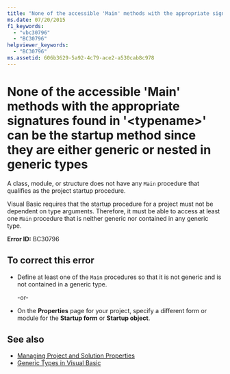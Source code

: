 ```yaml
---
title: "None of the accessible 'Main' methods with the appropriate signatures found in '<typename>' can be the startup method since they are either generic or nested in generic types"
ms.date: 07/20/2015
f1_keywords: 
  - "vbc30796"
  - "BC30796"
helpviewer_keywords: 
  - "BC30796"
ms.assetid: 606b3629-5a92-4c79-ace2-a530cab8c978
---
```

# None of the accessible 'Main' methods with the appropriate signatures found in '\<typename>' can be the startup method since they are either generic or nested in generic types
A class, module, or structure does not have any `Main` procedure that qualifies as the project startup procedure.  
  
 Visual Basic requires that the startup procedure for a project must not be dependent on type arguments. Therefore, it must be able to access at least one `Main` procedure that is neither generic nor contained in any generic type.  
  
 **Error ID:** BC30796  
  
## To correct this error  
  
-   Define at least one of the `Main` procedures so that it is not generic and is not contained in a generic type.  
  
     -or-  
  
-   On the **Properties** page for your project, specify a different form or module for the **Startup form** or **Startup object**.  
  
## See also

- [Managing Project and Solution Properties](/visualstudio/ide/managing-project-and-solution-properties)
- [Generic Types in Visual Basic](../../visual-basic/programming-guide/language-features/data-types/generic-types.md)
